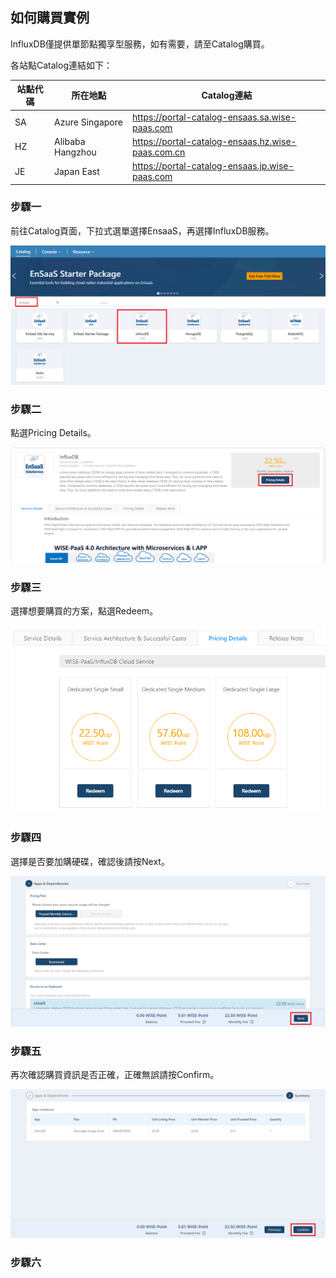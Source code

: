 ## 如何購買實例

InfluxDB僅提供單節點獨享型服務，如有需要，請至Catalog購買。

各站點Catalog連結如下：

 站點代碼 | 所在地點          | Catalog連結                             |
 | -------- | ----------------- | ---------------------------------------------- |
 | SA       | Azure Singapore   | https://portal-catalog-ensaas.sa.wise-paas.com |
 | HZ       | Alibaba Hangzhou | https://portal-catalog-ensaas.hz.wise-paas.com.cn |
 | JE       | Japan East        | https://portal-catalog-ensaas.jp.wise-paas.com |

### 步驟一

前往Catalog頁面，下拉式選單選擇EnsaaS，再選擇InfluxDB服務。

![Catalog](./images/catalog.PNG)

### 步驟二

點選Pricing Details。

![購買流程](./images/pricing1.PNG)

### 步驟三

選擇想要購買的方案，點選Redeem。

![購買流程](./images/pricing2.PNG)

### 步驟四

選擇是否要加購硬碟，確認後請按Next。

![購買流程](./images/pricing3.PNG)

### 步驟五

再次確認購買資訊是否正確，正確無誤請按Confirm。

![購買流程](./images/pricing4.PNG)

### 步驟六
